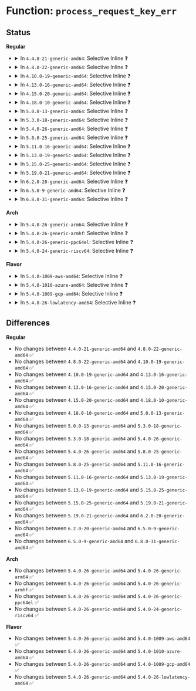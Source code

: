 # Function: <code>process_request_key_err</code>

## Status
<b>Regular</b>
<ul>
<li>
<details>
<summary>In <code>4.4.0-21-generic-amd64</code>: Selective Inline ❓</summary>

```c
int process_request_key_err(long int err_code)
```

```json
{
  "name": "process_request_key_err",
  "collision_type": "Unique Static",
  "inline_type": "Selective",
  "funcs": [
    {
      "addr": 18446744071582022192,
      "name": "process_request_key_err",
      "external": false,
      "loc": "fs/ecryptfs/keystore.c:42",
      "file": "fs/ecryptfs/keystore.c",
      "inline": "not declared, inlined",
      "caller_inline": [],
      "caller_func": [
        "fs/ecryptfs/keystore.c:ecryptfs_keyring_auth_tok_for_sig",
        "fs/ecryptfs/keystore.c:ecryptfs_generate_key_packet_set"
      ]
    }
  ],
  "symbols": [
    {
      "addr": 18446744071582022192,
      "name": "process_request_key_err",
      "section": ".text",
      "bind": "STB_LOCAL",
      "size": 134
    }
  ]
}
```
</details>
</li>
<li>
<details>
<summary>In <code>4.8.0-22-generic-amd64</code>: Selective Inline ❓</summary>

```c
int process_request_key_err(long int err_code)
```

```json
{
  "name": "process_request_key_err",
  "collision_type": "Unique Static",
  "inline_type": "Selective",
  "funcs": [
    {
      "addr": 18446744071582234848,
      "name": "process_request_key_err",
      "external": false,
      "loc": "fs/ecryptfs/keystore.c:43",
      "file": "fs/ecryptfs/keystore.c",
      "inline": "not declared, inlined",
      "caller_inline": [],
      "caller_func": [
        "fs/ecryptfs/keystore.c:ecryptfs_generate_key_packet_set",
        "fs/ecryptfs/keystore.c:ecryptfs_keyring_auth_tok_for_sig"
      ]
    }
  ],
  "symbols": [
    {
      "addr": 18446744071582234848,
      "name": "process_request_key_err",
      "section": ".text",
      "bind": "STB_LOCAL",
      "size": 134
    }
  ]
}
```
</details>
</li>
<li>
<details>
<summary>In <code>4.10.0-19-generic-amd64</code>: Selective Inline ❓</summary>

```c
int process_request_key_err(long int err_code)
```

```json
{
  "name": "process_request_key_err",
  "collision_type": "Unique Static",
  "inline_type": "Selective",
  "funcs": [
    {
      "addr": 18446744071582324336,
      "name": "process_request_key_err",
      "external": false,
      "loc": "fs/ecryptfs/keystore.c:43",
      "file": "fs/ecryptfs/keystore.c",
      "inline": "not declared, inlined",
      "caller_inline": [],
      "caller_func": [
        "fs/ecryptfs/keystore.c:ecryptfs_generate_key_packet_set",
        "fs/ecryptfs/keystore.c:ecryptfs_keyring_auth_tok_for_sig"
      ]
    }
  ],
  "symbols": [
    {
      "addr": 18446744071582324336,
      "name": "process_request_key_err",
      "section": ".text",
      "bind": "STB_LOCAL",
      "size": 134
    }
  ]
}
```
</details>
</li>
<li>
<details>
<summary>In <code>4.13.0-16-generic-amd64</code>: Selective Inline ❓</summary>

```c
int process_request_key_err(long int err_code)
```

```json
{
  "name": "process_request_key_err",
  "collision_type": "Unique Static",
  "inline_type": "Selective",
  "funcs": [
    {
      "addr": 18446744071582409136,
      "name": "process_request_key_err",
      "external": false,
      "loc": "fs/ecryptfs/keystore.c:43",
      "file": "fs/ecryptfs/keystore.c",
      "inline": "not declared, inlined",
      "caller_inline": [],
      "caller_func": [
        "fs/ecryptfs/keystore.c:ecryptfs_generate_key_packet_set",
        "fs/ecryptfs/keystore.c:ecryptfs_keyring_auth_tok_for_sig"
      ]
    }
  ],
  "symbols": [
    {
      "addr": 18446744071582409136,
      "name": "process_request_key_err",
      "section": ".text",
      "bind": "STB_LOCAL",
      "size": 134
    }
  ]
}
```
</details>
</li>
<li>
<details>
<summary>In <code>4.15.0-20-generic-amd64</code>: Selective Inline ❓</summary>

```c
int process_request_key_err(long int err_code)
```

```json
{
  "name": "process_request_key_err",
  "collision_type": "Unique Static",
  "inline_type": "Selective",
  "funcs": [
    {
      "addr": 18446744071582559728,
      "name": "process_request_key_err",
      "external": false,
      "loc": "fs/ecryptfs/keystore.c:43",
      "file": "fs/ecryptfs/keystore.c",
      "inline": "not declared, inlined",
      "caller_inline": [],
      "caller_func": [
        "fs/ecryptfs/keystore.c:ecryptfs_generate_key_packet_set",
        "fs/ecryptfs/keystore.c:ecryptfs_keyring_auth_tok_for_sig"
      ]
    }
  ],
  "symbols": [
    {
      "addr": 18446744071582559728,
      "name": "process_request_key_err",
      "section": ".text",
      "bind": "STB_LOCAL",
      "size": 134
    }
  ]
}
```
</details>
</li>
<li>
<details>
<summary>In <code>4.18.0-10-generic-amd64</code>: Selective Inline ❓</summary>

```c
int process_request_key_err(long int err_code)
```

```json
{
  "name": "process_request_key_err",
  "collision_type": "Unique Static",
  "inline_type": "Selective",
  "funcs": [
    {
      "addr": 18446744071582764054,
      "name": "process_request_key_err",
      "external": false,
      "loc": "fs/ecryptfs/keystore.c:43",
      "file": "fs/ecryptfs/keystore.c",
      "inline": "not declared, inlined",
      "caller_inline": [],
      "caller_func": [
        "fs/ecryptfs/keystore.c:ecryptfs_generate_key_packet_set",
        "fs/ecryptfs/keystore.c:ecryptfs_keyring_auth_tok_for_sig"
      ]
    }
  ],
  "symbols": [
    {
      "addr": 18446744071582764054,
      "name": "process_request_key_err",
      "section": ".text",
      "bind": "STB_LOCAL",
      "size": 134
    }
  ]
}
```
</details>
</li>
<li>
<details>
<summary>In <code>5.0.0-13-generic-amd64</code>: Selective Inline ❓</summary>

```c
int process_request_key_err(long int err_code)
```

```json
{
  "name": "process_request_key_err",
  "collision_type": "Unique Static",
  "inline_type": "Selective",
  "funcs": [
    {
      "addr": 18446744071582868102,
      "name": "process_request_key_err",
      "external": false,
      "loc": "fs/ecryptfs/keystore.c:43",
      "file": "fs/ecryptfs/keystore.c",
      "inline": "not declared, inlined",
      "caller_inline": [],
      "caller_func": [
        "fs/ecryptfs/keystore.c:ecryptfs_generate_key_packet_set",
        "fs/ecryptfs/keystore.c:ecryptfs_keyring_auth_tok_for_sig"
      ]
    }
  ],
  "symbols": [
    {
      "addr": 18446744071582868102,
      "name": "process_request_key_err",
      "section": ".text",
      "bind": "STB_LOCAL",
      "size": 134
    }
  ]
}
```
</details>
</li>
<li>
<details>
<summary>In <code>5.3.0-18-generic-amd64</code>: Selective Inline ❓</summary>

```c
int process_request_key_err(long int err_code)
```

```json
{
  "name": "process_request_key_err",
  "collision_type": "Unique Static",
  "inline_type": "Selective",
  "funcs": [
    {
      "addr": 18446744071583042290,
      "name": "process_request_key_err",
      "external": false,
      "loc": "fs/ecryptfs/keystore.c:29",
      "file": "fs/ecryptfs/keystore.c",
      "inline": "not declared, inlined",
      "caller_inline": [],
      "caller_func": [
        "fs/ecryptfs/keystore.c:ecryptfs_generate_key_packet_set",
        "fs/ecryptfs/keystore.c:ecryptfs_keyring_auth_tok_for_sig"
      ]
    }
  ],
  "symbols": [
    {
      "addr": 18446744071583042290,
      "name": "process_request_key_err",
      "section": ".text",
      "bind": "STB_LOCAL",
      "size": 134
    }
  ]
}
```
</details>
</li>
<li>
<details>
<summary>In <code>5.4.0-26-generic-amd64</code>: Selective Inline ❓</summary>

```c
int process_request_key_err(long int err_code)
```

```json
{
  "name": "process_request_key_err",
  "collision_type": "Unique Static",
  "inline_type": "Selective",
  "funcs": [
    {
      "addr": 18446744071583148514,
      "name": "process_request_key_err",
      "external": false,
      "loc": "fs/ecryptfs/keystore.c:29",
      "file": "fs/ecryptfs/keystore.c",
      "inline": "not declared, inlined",
      "caller_inline": [],
      "caller_func": [
        "fs/ecryptfs/keystore.c:ecryptfs_generate_key_packet_set",
        "fs/ecryptfs/keystore.c:ecryptfs_keyring_auth_tok_for_sig"
      ]
    }
  ],
  "symbols": [
    {
      "addr": 18446744071583148514,
      "name": "process_request_key_err",
      "section": ".text",
      "bind": "STB_LOCAL",
      "size": 134
    }
  ]
}
```
</details>
</li>
<li>
<details>
<summary>In <code>5.8.0-25-generic-amd64</code>: Selective Inline ❓</summary>

```c
int process_request_key_err(long int err_code)
```

```json
{
  "name": "process_request_key_err",
  "collision_type": "Unique Static",
  "inline_type": "Selective",
  "funcs": [
    {
      "addr": 18446744071583470722,
      "name": "process_request_key_err",
      "external": false,
      "loc": "fs/ecryptfs/keystore.c:29",
      "file": "fs/ecryptfs/keystore.c",
      "inline": "not declared, inlined",
      "caller_inline": [],
      "caller_func": [
        "fs/ecryptfs/keystore.c:ecryptfs_generate_key_packet_set",
        "fs/ecryptfs/keystore.c:ecryptfs_keyring_auth_tok_for_sig"
      ]
    }
  ],
  "symbols": [
    {
      "addr": 18446744071583470722,
      "name": "process_request_key_err",
      "section": ".text",
      "bind": "STB_LOCAL",
      "size": 134
    }
  ]
}
```
</details>
</li>
<li>
<details>
<summary>In <code>5.11.0-16-generic-amd64</code>: Selective Inline ❓</summary>

```c
int process_request_key_err(long int err_code)
```

```json
{
  "name": "process_request_key_err",
  "collision_type": "Unique Static",
  "inline_type": "Selective",
  "funcs": [
    {
      "addr": 18446744071591356943,
      "name": "process_request_key_err",
      "external": false,
      "loc": "fs/ecryptfs/keystore.c:29",
      "file": "fs/ecryptfs/keystore.c",
      "inline": "not declared, inlined",
      "caller_inline": [],
      "caller_func": [
        "fs/ecryptfs/keystore.c:ecryptfs_generate_key_packet_set",
        "fs/ecryptfs/keystore.c:ecryptfs_keyring_auth_tok_for_sig"
      ]
    }
  ],
  "symbols": [
    {
      "addr": 18446744071591356943,
      "name": "process_request_key_err",
      "section": ".text",
      "bind": "STB_LOCAL",
      "size": 134
    }
  ]
}
```
</details>
</li>
<li>
<details>
<summary>In <code>5.13.0-19-generic-amd64</code>: Selective Inline ❓</summary>

```c
int process_request_key_err(long int err_code)
```

```json
{
  "name": "process_request_key_err",
  "collision_type": "Unique Static",
  "inline_type": "Selective",
  "funcs": [
    {
      "addr": 18446744071591299797,
      "name": "process_request_key_err",
      "external": false,
      "loc": "fs/ecryptfs/keystore.c:29",
      "file": "fs/ecryptfs/keystore.c",
      "inline": "not declared, inlined",
      "caller_inline": [],
      "caller_func": [
        "fs/ecryptfs/keystore.c:ecryptfs_generate_key_packet_set",
        "fs/ecryptfs/keystore.c:ecryptfs_keyring_auth_tok_for_sig"
      ]
    }
  ],
  "symbols": [
    {
      "addr": 18446744071591299797,
      "name": "process_request_key_err",
      "section": ".text",
      "bind": "STB_LOCAL",
      "size": 134
    }
  ]
}
```
</details>
</li>
<li>
<details>
<summary>In <code>5.15.0-25-generic-amd64</code>: Selective Inline ❓</summary>

```c
int process_request_key_err(long int err_code)
```

```json
{
  "name": "process_request_key_err",
  "collision_type": "Unique Static",
  "inline_type": "Selective",
  "funcs": [
    {
      "addr": 18446744071592284786,
      "name": "process_request_key_err",
      "external": false,
      "loc": "fs/ecryptfs/keystore.c:29",
      "file": "fs/ecryptfs/keystore.c",
      "inline": "not declared, inlined",
      "caller_inline": [],
      "caller_func": [
        "fs/ecryptfs/keystore.c:ecryptfs_generate_key_packet_set",
        "fs/ecryptfs/keystore.c:ecryptfs_keyring_auth_tok_for_sig"
      ]
    }
  ],
  "symbols": [
    {
      "addr": 18446744071592284786,
      "name": "process_request_key_err",
      "section": ".text",
      "bind": "STB_LOCAL",
      "size": 134
    }
  ]
}
```
</details>
</li>
<li>
<details>
<summary>In <code>5.19.0-21-generic-amd64</code>: Selective Inline ❓</summary>

```c
int process_request_key_err(long int err_code)
```

```json
{
  "name": "process_request_key_err",
  "collision_type": "Unique Static",
  "inline_type": "Selective",
  "funcs": [
    {
      "addr": 18446744071594066998,
      "name": "process_request_key_err",
      "external": false,
      "loc": "fs/ecryptfs/keystore.c:29",
      "file": "fs/ecryptfs/keystore.c",
      "inline": "not declared, inlined",
      "caller_inline": [],
      "caller_func": [
        "fs/ecryptfs/keystore.c:ecryptfs_generate_key_packet_set",
        "fs/ecryptfs/keystore.c:ecryptfs_keyring_auth_tok_for_sig"
      ]
    }
  ],
  "symbols": [
    {
      "addr": 18446744071594066998,
      "name": "process_request_key_err",
      "section": ".text",
      "bind": "STB_LOCAL",
      "size": 139
    }
  ]
}
```
</details>
</li>
<li>
<details>
<summary>In <code>6.2.0-20-generic-amd64</code>: Selective Inline ❓</summary>

```c
int process_request_key_err(long int err_code)
```

```json
{
  "name": "process_request_key_err",
  "collision_type": "Unique Static",
  "inline_type": "Selective",
  "funcs": [
    {
      "addr": 18446744071585205200,
      "name": "process_request_key_err",
      "external": false,
      "loc": "fs/ecryptfs/keystore.c:29",
      "file": "fs/ecryptfs/keystore.c",
      "inline": "not declared, inlined",
      "caller_inline": [],
      "caller_func": [
        "fs/ecryptfs/keystore.c:ecryptfs_generate_key_packet_set",
        "fs/ecryptfs/keystore.c:ecryptfs_keyring_auth_tok_for_sig"
      ]
    }
  ],
  "symbols": [
    {
      "addr": 18446744071585205200,
      "name": "process_request_key_err",
      "section": ".text",
      "bind": "STB_LOCAL",
      "size": 159
    }
  ]
}
```
</details>
</li>
<li>
<details>
<summary>In <code>6.5.0-9-generic-amd64</code>: Selective Inline ❓</summary>

```c
int process_request_key_err(long int err_code)
```

```json
{
  "name": "process_request_key_err",
  "collision_type": "Unique Static",
  "inline_type": "Selective",
  "funcs": [
    {
      "addr": 18446744071585434240,
      "name": "process_request_key_err",
      "external": false,
      "loc": "fs/ecryptfs/keystore.c:29",
      "file": "fs/ecryptfs/keystore.c",
      "inline": "not declared, inlined",
      "caller_inline": [],
      "caller_func": [
        "fs/ecryptfs/keystore.c:ecryptfs_generate_key_packet_set",
        "fs/ecryptfs/keystore.c:ecryptfs_keyring_auth_tok_for_sig"
      ]
    }
  ],
  "symbols": [
    {
      "addr": 18446744071585434240,
      "name": "process_request_key_err",
      "section": ".text",
      "bind": "STB_LOCAL",
      "size": 159
    }
  ]
}
```
</details>
</li>
<li>
<details>
<summary>In <code>6.8.0-31-generic-amd64</code>: Selective Inline ❓</summary>

```c
int process_request_key_err(long int err_code)
```

```json
{
  "name": "process_request_key_err",
  "collision_type": "Unique Static",
  "inline_type": "Selective",
  "funcs": [
    {
      "addr": 18446744071585668944,
      "name": "process_request_key_err",
      "external": false,
      "loc": "fs/ecryptfs/keystore.c:29",
      "file": "fs/ecryptfs/keystore.c",
      "inline": "not declared, inlined",
      "caller_inline": [],
      "caller_func": [
        "fs/ecryptfs/keystore.c:ecryptfs_generate_key_packet_set",
        "fs/ecryptfs/keystore.c:ecryptfs_keyring_auth_tok_for_sig"
      ]
    }
  ],
  "symbols": [
    {
      "addr": 18446744071585668944,
      "name": "process_request_key_err",
      "section": ".text",
      "bind": "STB_LOCAL",
      "size": 159
    }
  ]
}
```
</details>
</li>
</ul>
<b>Arch</b>
<ul>
<li>
<details>
<summary>In <code>5.4.0-26-generic-arm64</code>: Selective Inline ❓</summary>

```c
int process_request_key_err(long int err_code)
```

```json
{
  "name": "process_request_key_err",
  "collision_type": "Unique Static",
  "inline_type": "Selective",
  "funcs": [
    {
      "addr": 18446603336494860072,
      "name": "process_request_key_err",
      "external": false,
      "loc": "fs/ecryptfs/keystore.c:29",
      "file": "fs/ecryptfs/keystore.c",
      "inline": "not declared, inlined",
      "caller_inline": [],
      "caller_func": [
        "fs/ecryptfs/keystore.c:ecryptfs_generate_key_packet_set",
        "fs/ecryptfs/keystore.c:ecryptfs_keyring_auth_tok_for_sig"
      ]
    }
  ],
  "symbols": [
    {
      "addr": 18446603336494860072,
      "name": "process_request_key_err",
      "section": ".text",
      "bind": "STB_LOCAL",
      "size": 148
    }
  ]
}
```
</details>
</li>
<li>
<details>
<summary>In <code>5.4.0-26-generic-armhf</code>: Selective Inline ❓</summary>

```c
int process_request_key_err(long int err_code)
```

```json
{
  "name": "process_request_key_err",
  "collision_type": "Unique Static",
  "inline_type": "Selective",
  "funcs": [
    {
      "addr": 3228278124,
      "name": "process_request_key_err",
      "external": false,
      "loc": "fs/ecryptfs/keystore.c:29",
      "file": "fs/ecryptfs/keystore.c",
      "inline": "not declared, inlined",
      "caller_inline": [],
      "caller_func": [
        "fs/ecryptfs/keystore.c:ecryptfs_generate_key_packet_set",
        "fs/ecryptfs/keystore.c:ecryptfs_keyring_auth_tok_for_sig"
      ]
    }
  ],
  "symbols": [
    {
      "addr": 3228278124,
      "name": "process_request_key_err",
      "section": ".text",
      "bind": "STB_LOCAL",
      "size": 160
    }
  ]
}
```
</details>
</li>
<li>
<details>
<summary>In <code>5.4.0-26-generic-ppc64el</code>: Selective Inline ❓</summary>

```c
int process_request_key_err(long int err_code)
```

```json
{
  "name": "process_request_key_err",
  "collision_type": "Unique Static",
  "inline_type": "Selective",
  "funcs": [
    {
      "addr": 13835058055288714836,
      "name": "process_request_key_err",
      "external": false,
      "loc": "fs/ecryptfs/keystore.c:29",
      "file": "fs/ecryptfs/keystore.c",
      "inline": "not declared, inlined",
      "caller_inline": [],
      "caller_func": [
        "fs/ecryptfs/keystore.c:ecryptfs_generate_key_packet_set",
        "fs/ecryptfs/keystore.c:ecryptfs_keyring_auth_tok_for_sig"
      ]
    }
  ],
  "symbols": [
    {
      "addr": 13835058055288714836,
      "name": "process_request_key_err",
      "section": ".text",
      "bind": "STB_LOCAL",
      "size": 172
    }
  ]
}
```
</details>
</li>
<li>
<details>
<summary>In <code>5.4.0-24-generic-riscv64</code>: Selective Inline ❓</summary>

```c
int process_request_key_err(long int err_code)
```

```json
{
  "name": "process_request_key_err",
  "collision_type": "Unique Static",
  "inline_type": "Selective",
  "funcs": [
    {
      "addr": 18446743936274181634,
      "name": "process_request_key_err",
      "external": false,
      "loc": "fs/ecryptfs/keystore.c:29",
      "file": "fs/ecryptfs/keystore.c",
      "inline": "not declared, inlined",
      "caller_inline": [],
      "caller_func": [
        "fs/ecryptfs/keystore.c:ecryptfs_generate_key_packet_set",
        "fs/ecryptfs/keystore.c:ecryptfs_keyring_auth_tok_for_sig"
      ]
    }
  ],
  "symbols": [
    {
      "addr": 18446743936274181634,
      "name": "process_request_key_err",
      "section": ".text",
      "bind": "STB_LOCAL",
      "size": 170
    }
  ]
}
```
</details>
</li>
</ul>
<b>Flavor</b>
<ul>
<li>
<details>
<summary>In <code>5.4.0-1009-aws-amd64</code>: Selective Inline ❓</summary>

```c
int process_request_key_err(long int err_code)
```

```json
{
  "name": "process_request_key_err",
  "collision_type": "Unique Static",
  "inline_type": "Selective",
  "funcs": [
    {
      "addr": 18446744071583117250,
      "name": "process_request_key_err",
      "external": false,
      "loc": "fs/ecryptfs/keystore.c:29",
      "file": "fs/ecryptfs/keystore.c",
      "inline": "not declared, inlined",
      "caller_inline": [],
      "caller_func": [
        "fs/ecryptfs/keystore.c:ecryptfs_generate_key_packet_set",
        "fs/ecryptfs/keystore.c:ecryptfs_keyring_auth_tok_for_sig"
      ]
    }
  ],
  "symbols": [
    {
      "addr": 18446744071583117250,
      "name": "process_request_key_err",
      "section": ".text",
      "bind": "STB_LOCAL",
      "size": 134
    }
  ]
}
```
</details>
</li>
<li>
<details>
<summary>In <code>5.4.0-1010-azure-amd64</code>: Selective Inline ❓</summary>

```c
int process_request_key_err(long int err_code)
```

```json
{
  "name": "process_request_key_err",
  "collision_type": "Unique Static",
  "inline_type": "Selective",
  "funcs": [
    {
      "addr": 18446744071583054402,
      "name": "process_request_key_err",
      "external": false,
      "loc": "fs/ecryptfs/keystore.c:29",
      "file": "fs/ecryptfs/keystore.c",
      "inline": "not declared, inlined",
      "caller_inline": [],
      "caller_func": [
        "fs/ecryptfs/keystore.c:ecryptfs_generate_key_packet_set",
        "fs/ecryptfs/keystore.c:ecryptfs_keyring_auth_tok_for_sig"
      ]
    }
  ],
  "symbols": [
    {
      "addr": 18446744071583054402,
      "name": "process_request_key_err",
      "section": ".text",
      "bind": "STB_LOCAL",
      "size": 134
    }
  ]
}
```
</details>
</li>
<li>
<details>
<summary>In <code>5.4.0-1009-gcp-amd64</code>: Selective Inline ❓</summary>

```c
int process_request_key_err(long int err_code)
```

```json
{
  "name": "process_request_key_err",
  "collision_type": "Unique Static",
  "inline_type": "Selective",
  "funcs": [
    {
      "addr": 18446744071583105858,
      "name": "process_request_key_err",
      "external": false,
      "loc": "fs/ecryptfs/keystore.c:29",
      "file": "fs/ecryptfs/keystore.c",
      "inline": "not declared, inlined",
      "caller_inline": [],
      "caller_func": [
        "fs/ecryptfs/keystore.c:ecryptfs_generate_key_packet_set",
        "fs/ecryptfs/keystore.c:ecryptfs_keyring_auth_tok_for_sig"
      ]
    }
  ],
  "symbols": [
    {
      "addr": 18446744071583105858,
      "name": "process_request_key_err",
      "section": ".text",
      "bind": "STB_LOCAL",
      "size": 134
    }
  ]
}
```
</details>
</li>
<li>
<details>
<summary>In <code>5.4.0-26-lowlatency-amd64</code>: Selective Inline ❓</summary>

```c
int process_request_key_err(long int err_code)
```

```json
{
  "name": "process_request_key_err",
  "collision_type": "Unique Static",
  "inline_type": "Selective",
  "funcs": [
    {
      "addr": 18446744071583195058,
      "name": "process_request_key_err",
      "external": false,
      "loc": "fs/ecryptfs/keystore.c:29",
      "file": "fs/ecryptfs/keystore.c",
      "inline": "not declared, inlined",
      "caller_inline": [],
      "caller_func": [
        "fs/ecryptfs/keystore.c:ecryptfs_generate_key_packet_set",
        "fs/ecryptfs/keystore.c:ecryptfs_keyring_auth_tok_for_sig"
      ]
    }
  ],
  "symbols": [
    {
      "addr": 18446744071583195058,
      "name": "process_request_key_err",
      "section": ".text",
      "bind": "STB_LOCAL",
      "size": 134
    }
  ]
}
```
</details>
</li>
</ul>

## Differences
<b>Regular</b>
<ul>
<li>
No changes between <code>4.4.0-21-generic-amd64</code> and <code>4.8.0-22-generic-amd64</code> ✅
</li>
<li>
No changes between <code>4.8.0-22-generic-amd64</code> and <code>4.10.0-19-generic-amd64</code> ✅
</li>
<li>
No changes between <code>4.10.0-19-generic-amd64</code> and <code>4.13.0-16-generic-amd64</code> ✅
</li>
<li>
No changes between <code>4.13.0-16-generic-amd64</code> and <code>4.15.0-20-generic-amd64</code> ✅
</li>
<li>
No changes between <code>4.15.0-20-generic-amd64</code> and <code>4.18.0-10-generic-amd64</code> ✅
</li>
<li>
No changes between <code>4.18.0-10-generic-amd64</code> and <code>5.0.0-13-generic-amd64</code> ✅
</li>
<li>
No changes between <code>5.0.0-13-generic-amd64</code> and <code>5.3.0-18-generic-amd64</code> ✅
</li>
<li>
No changes between <code>5.3.0-18-generic-amd64</code> and <code>5.4.0-26-generic-amd64</code> ✅
</li>
<li>
No changes between <code>5.4.0-26-generic-amd64</code> and <code>5.8.0-25-generic-amd64</code> ✅
</li>
<li>
No changes between <code>5.8.0-25-generic-amd64</code> and <code>5.11.0-16-generic-amd64</code> ✅
</li>
<li>
No changes between <code>5.11.0-16-generic-amd64</code> and <code>5.13.0-19-generic-amd64</code> ✅
</li>
<li>
No changes between <code>5.13.0-19-generic-amd64</code> and <code>5.15.0-25-generic-amd64</code> ✅
</li>
<li>
No changes between <code>5.15.0-25-generic-amd64</code> and <code>5.19.0-21-generic-amd64</code> ✅
</li>
<li>
No changes between <code>5.19.0-21-generic-amd64</code> and <code>6.2.0-20-generic-amd64</code> ✅
</li>
<li>
No changes between <code>6.2.0-20-generic-amd64</code> and <code>6.5.0-9-generic-amd64</code> ✅
</li>
<li>
No changes between <code>6.5.0-9-generic-amd64</code> and <code>6.8.0-31-generic-amd64</code> ✅
</li>
</ul>
<b>Arch</b>
<ul>
<li>
No changes between <code>5.4.0-26-generic-amd64</code> and <code>5.4.0-26-generic-arm64</code> ✅
</li>
<li>
No changes between <code>5.4.0-26-generic-amd64</code> and <code>5.4.0-26-generic-armhf</code> ✅
</li>
<li>
No changes between <code>5.4.0-26-generic-amd64</code> and <code>5.4.0-26-generic-ppc64el</code> ✅
</li>
<li>
No changes between <code>5.4.0-26-generic-amd64</code> and <code>5.4.0-24-generic-riscv64</code> ✅
</li>
</ul>
<b>Flavor</b>
<ul>
<li>
No changes between <code>5.4.0-26-generic-amd64</code> and <code>5.4.0-1009-aws-amd64</code> ✅
</li>
<li>
No changes between <code>5.4.0-26-generic-amd64</code> and <code>5.4.0-1010-azure-amd64</code> ✅
</li>
<li>
No changes between <code>5.4.0-26-generic-amd64</code> and <code>5.4.0-1009-gcp-amd64</code> ✅
</li>
<li>
No changes between <code>5.4.0-26-generic-amd64</code> and <code>5.4.0-26-lowlatency-amd64</code> ✅
</li>
</ul>
